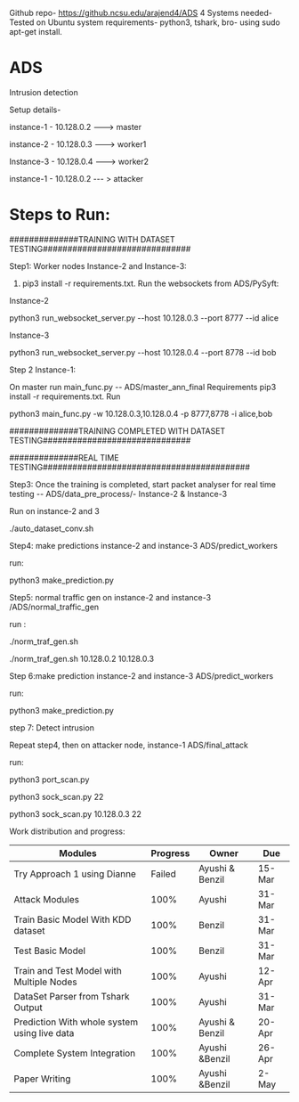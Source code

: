 Github repo- https://github.ncsu.edu/arajend4/ADS
4 Systems needed- Tested on Ubuntu
system requirements- 
python3, tshark, bro- using sudo apt-get install. 
# ADS
Intrusion detection 

Setup details- 

instance-1 - 10.128.0.2  ---> master

instance-2 - 10.128.0.3  ---> worker1

Instance-3 - 10.128.0.4 ---> worker2 

instance-1 - 10.128.0.2  --- > attacker


# Steps to Run:
##############TRAINING  WITH DATASET TESTING##############################


Step1: Worker nodes   Instance-2 and Instance-3:
1) pip3 install -r requirements.txt.
Run the websockets from ADS/PySyft: 

Instance-2

python3 run_websocket_server.py --host 10.128.0.3 --port 8777 --id alice

Instance-3

python3 run_websocket_server.py --host 10.128.0.4 --port 8778 --id bob


Step 2 Instance-1: 

On master run main_func.py -- ADS/master_ann_final
Requirements pip3 install -r requirements.txt.
Run

python3 main_func.py -w 10.128.0.3,10.128.0.4 -p 8777,8778 -i alice,bob

##############TRAINING COMPLETED WITH DATASET TESTING##############################

##############REAL TIME TESTING##########################################

Step3: Once the training is completed, start packet analyser for real time testing -- ADS/data_pre_process/- Instance-2 & Instance-3

Run on instance-2 and 3

./auto_dataset_conv.sh



Step4: make predictions instance-2 and instance-3  ADS/predict_workers

run: 

python3 make_prediction.py



Step5: normal traffic gen on instance-2 and instance-3 /ADS/normal_traffic_gen

run :

./norm_traf_gen.sh <ip to ping1> <ip to ping2>

./norm_traf_gen.sh 10.128.0.2 10.128.0.3





Step 6:make prediction instance-2 and instance-3  ADS/predict_workers

run: 

python3 make_prediction.py




step 7: Detect intrusion

Repeat step4, then on attacker node, instance-1  ADS/final_attack

run: 

python3 port_scan.py 

python3 sock_scan.py <ip> 22

python3 sock_scan.py 10.128.0.3 22


Work distribution and progress:

|Modules	                         			           |     Progress	          |             Owner	              |            Due   |
|-----------------------------------------------|------------------------|---------------------------------|------------------|
|Try Approach 1 using Dianne	     			           |      Failed	           |         Ayushi & Benzil	        |        15-Mar    |
|Attack Modules									                        |		    100%			           |				        Ayushi			            |		      31-Mar    |
|Train Basic Model With KDD dataset				         |		    100%			           |				        Benzil			            |		      31-Mar    | 	 
|Test Basic Model							            	           |		    100%			           |				        Benzil			            |		      31-Mar    |	 
|Train and Test Model with Multiple Nodes		     |		    100%			           |				        Ayushi			            |		      12-Apr    |	 
|DataSet Parser from Tshark Output				          |		    100%			           |				        Ayushi			            |		      31-Mar    |	 
|Prediction With whole system using live data	  |		    100%			           |			      Ayushi & Benzil		       |		      20-Apr    |	 
|Complete System Integration					               |		    100%			           |			      Ayushi &Benzil		        |		      26-Apr    |	 
|Paper Writing									                         |		    100%		            |			      Ayushi &Benzil		        |		      2-May     |	 

